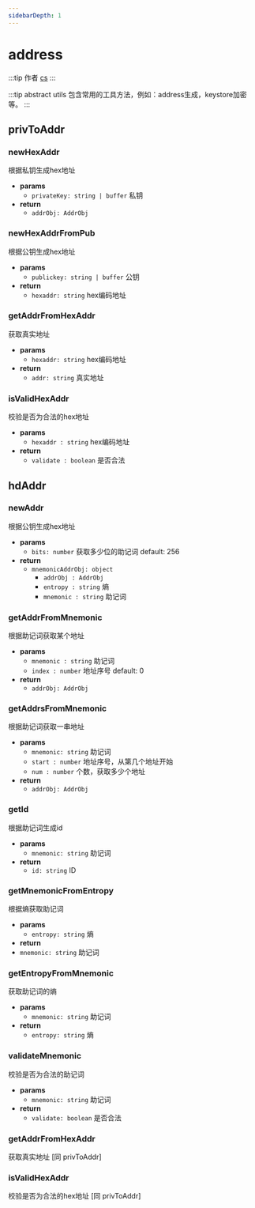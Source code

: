 ```yaml
---
sidebarDepth: 1
---
```


# address

:::tip 作者
[cs](https://github.com/lovelycs)
:::

:::tip abstract
utils 包含常用的工具方法，例如：address生成，keystore加密等。
:::

## privToAddr

### newHexAddr
根据私钥生成hex地址

- **params**
  - `privateKey: string | buffer` 私钥
- **return**
  - `addrObj: AddrObj`

### newHexAddrFromPub
根据公钥生成hex地址

- **params**
  - `publickey: string | buffer` 公钥
- **return**
  - `hexaddr: string` hex编码地址

### getAddrFromHexAddr
获取真实地址

- **params**
  - `hexaddr: string` hex编码地址
- **return**
  - `addr: string` 真实地址

### isValidHexAddr
校验是否为合法的hex地址

- **params**
  - `hexaddr : string` hex编码地址
- **return**
  - `validate : boolean` 是否合法

## hdAddr

### newAddr
根据公钥生成hex地址

- **params**
  - `bits: number` 获取多少位的助记词 default: 256
- **return**
    - `mnemonicAddrObj: object`
        - `addrObj : AddrObj`
        - `entropy : string` 熵
        - `mnemonic : string` 助记词

### getAddrFromMnemonic
根据助记词获取某个地址

- **params**
  - `mnemonic : string` 助记词
  - `index : number` 地址序号 default: 0
- **return**
  - `addrObj: AddrObj`

### getAddrsFromMnemonic
根据助记词获取一串地址

- **params**
  - `mnemonic: string` 助记词
  - `start : number` 地址序号，从第几个地址开始
  - `num : number` 个数，获取多少个地址
- **return**
  - `addrObj: AddrObj`

### getId
根据助记词生成id

- **params**
  - `mnemonic: string` 助记词
- **return**
  - `id: string` ID

### getMnemonicFromEntropy
根据熵获取助记词

- **params**
  - `entropy: string` 熵
- **return**
 - `mnemonic: string` 助记词

### getEntropyFromMnemonic
获取助记词的熵

- **params**
  - `mnemonic: string` 助记词
- **return**
  - `entropy: string` 熵

### validateMnemonic
校验是否为合法的助记词

- **params**
  - `mnemonic: string` 助记词
- **return**
  - `validate: boolean` 是否合法

### getAddrFromHexAddr
获取真实地址 [同 privToAddr]

### isValidHexAddr
校验是否为合法的hex地址 [同 privToAddr]
